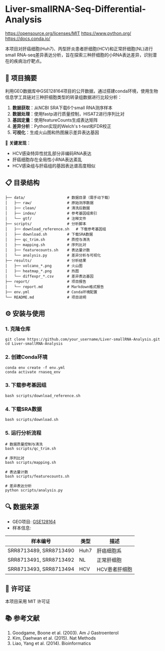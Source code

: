 # Liver-smallRNA-Seq-Differential-Analysis

https://opensource.org/licenses/MIT
https://www.python.org/
https://docs.conda.io/

本项目对肝癌细胞(Huh7)、丙型肝炎患者肝细胞(HCV)和正常肝细胞(NL)进行small RNA-seq差异表达分析，旨在探索三种肝细胞的小RNA表达差异，识别潜在的疾病治疗靶点。

## 📝 项目摘要

利用GEO数据库中GSE128164项目的公开数据，通过搭建conda环境，使用生物信息学工具链对三种肝细胞类型的转录组数据进行比较分析：

1. ​**​数据获取​**​：从NCBI SRA下载6个small RNA测序样本
2. ​**​数据处理​**​：使用fastp进行质量控制，HISAT2进行序列比对
3. ​**​基因定量​**​：使用featureCounts生成表达矩阵
4. ​**​差异分析​**​：Python实现的Welch's t-test和FDR校正
5. ​**​可视化​**​：生成火山图和热图展示差异表达基因

🔑 ​**​关键发现​**​：

- HCV感染特异性扰乱部分非编码RNA表达
- 肝癌细胞存在全局性小RNA表达紊乱
- HCV感染组与肝癌组的基因表达谱高度相似

## 📋 目录结构

```
├── data/                   # 数据目录（需手动下载）
│   ├── raw/                # 原始测序数据
│   ├── clean/              # 清洗后数据
│   ├── index/              # 参考基因组索引
│   └── gtf/                # 注释文件
├── scripts/                # 分析脚本
│   ├── download_reference.sh   # 下载参考基因组
│   ├── download.sh         # 下载SRA数据
│   ├── qc_trim.sh          # 质控与清洗
│   ├── mapping.sh          # 序列比对
│   ├── featurecounts.sh    # 表达量计数
│   └── analysis.py         # 差异分析与可视化
├── results/                # 分析结果
│   ├── volcano_*.png       # 火山图
│   ├── heatmap_*.png       # 热图
│   └── diffexpr_*.csv      # 差异表达基因
├── report/                 # 项目报告
│   └── report.md           # Markdown格式报告
├── env.yml                 # Conda环境配置
└── README.md               # 项目说明
```

## ⚙️ 安装与使用

### 1. 克隆仓库

```
git clone https://github.com/your_username/Liver-smallRNA-Analysis.git
cd Liver-smallRNA-Analysis
```

### 2. 创建Conda环境

```
conda env create -f env.yml
conda activate rnaseq_env
```

### 3. 下载参考基因组

```
bash scripts/download_reference.sh
```

### 4. 下载SRA数据

```
bash scripts/download.sh
```

### 5. 运行分析流程

```
# 数据质量控制与清洗
bash scripts/qc_trim.sh

# 序列比对
bash scripts/mapping.sh

# 表达量计数
bash scripts/featurecounts.sh

# 差异表达分析
python scripts/analysis.py
```

## 🔍 数据来源

- GEO项目: [GSE128164](https://www.ncbi.nlm.nih.gov/geo/query/acc.cgi?acc=GSE128164)
- 样本信息:

|样本编号|类型|描述|
|---|---|---|
|SRR8713489, SRR8713490|Huh7|肝癌细胞系|
|SRR8713491, SRR8713492|NL|正常肝细胞|
|SRR8713493, SRR8713494|HCV|HCV患者肝细胞|

## 📜 许可证

本项目采用 MIT 许可证

## 📚 参考文献

1. Goodgame, Boone et al. (2003). Am J Gastroenterol
2. Kim, Daehwan et al. (2015). Nat Methods
3. Liao, Yang et al. (2014). Bioinformatics
